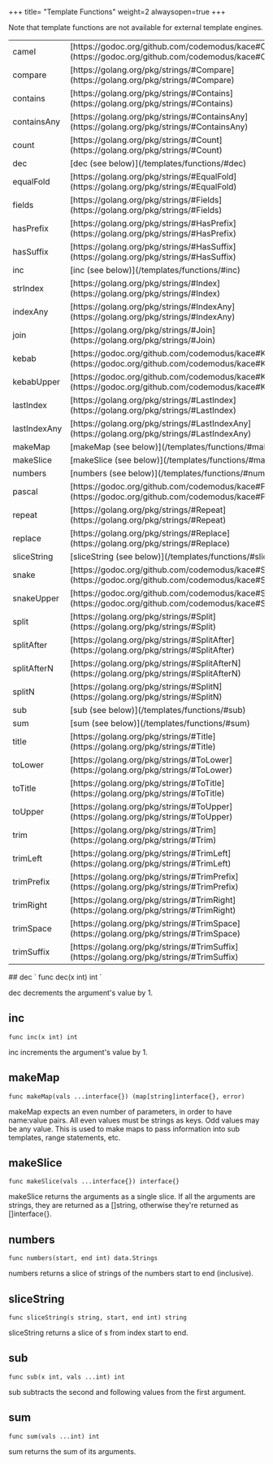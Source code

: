 +++
title= "Template Functions"
weight=2
alwaysopen=true
+++

Note that template functions are not available for external template engines.

<!-- {{{gocog
package main

import (
	"fmt"
	"os"
	"os/exec"
	"regexp"
	"strings"
)

var (
	stringsPkg = regexp.MustCompile(`"(.*?)".*?(strings\.(.*))$`)
	kacePkg    = regexp.MustCompile(`"(.*?)".*?(kace\.(.*))`)
	localFunc  = regexp.MustCompile(`"(.*?)".*?[a-zA-Z0-9_]+$`)
)

func main() {
	c := exec.Command("go", "doc", "-u", "gnorm.org/gnorm/environ.FuncMap")
	b, err := c.CombinedOutput()
	if err != nil {
		fmt.Println(err)
		os.Exit(1)
	}

	fmt.Println("<table>")

	var locals []string
	s := string(b)
	// strip off the first line about funcmap itself
	lines := strings.Split(s, "\n")[1:]
	for _, s := range lines {
		if len(s) == 0 {
			continue
		}
		if len(s) == 1 {
			break
		}
		// trim the trailing comma and indentation
		s := strings.TrimSpace(s[:len(s)-1])
		switch {
		case stringsPkg.MatchString(s):
			s = stringsPkg.ReplaceAllString(s, `<tr><td>$1</td><td>[https://golang.org/pkg/strings/#$3](https://golang.org/pkg/strings/#$3)</td></tr>`)

		case kacePkg.MatchString(s):
			s = kacePkg.ReplaceAllString(s, `<tr><td>$1</td><td>[https://godoc.org/github.com/codemodus/kace#$3](https://godoc.org/github.com/codemodus/kace#$3)</td></tr>`)
		case localFunc.MatchString(s):
			name := localFunc.ReplaceAllString(s, "$1")
			locals = append(locals, name)
			lowername := strings.ToLower(name)
			s = fmt.Sprintf("<tr><td>%s</td><td>[%s (see below)](/templates/functions/#%s)</td></tr>", name, name, lowername)
		}
		fmt.Println(s)
	}
	fmt.Println("</table>")

	for _, s := range locals {
		fmt.Println("##", s)
		c := exec.Command("go", "doc", "-u", "gnorm.org/gnorm/environ."+s)
		b, err := c.CombinedOutput()
		if err != nil {
			fmt.Println(err)
			os.Exit(1)
		}
		s := strings.TrimSpace(string(b))
		vals := strings.Split(s, "\n")
		fmt.Println("`", vals[0], "`")
		fmt.Println()
		for _, s := range vals[1:] {
			fmt.Println(strings.TrimSpace(s))
		}
	}
}
gocog}}} -->
<table>
<tr><td>camel</td><td>[https://godoc.org/github.com/codemodus/kace#Camel](https://godoc.org/github.com/codemodus/kace#Camel)</td></tr>
<tr><td>compare</td><td>[https://golang.org/pkg/strings/#Compare](https://golang.org/pkg/strings/#Compare)</td></tr>
<tr><td>contains</td><td>[https://golang.org/pkg/strings/#Contains](https://golang.org/pkg/strings/#Contains)</td></tr>
<tr><td>containsAny</td><td>[https://golang.org/pkg/strings/#ContainsAny](https://golang.org/pkg/strings/#ContainsAny)</td></tr>
<tr><td>count</td><td>[https://golang.org/pkg/strings/#Count](https://golang.org/pkg/strings/#Count)</td></tr>
<tr><td>dec</td><td>[dec (see below)](/templates/functions/#dec)</td></tr>
<tr><td>equalFold</td><td>[https://golang.org/pkg/strings/#EqualFold](https://golang.org/pkg/strings/#EqualFold)</td></tr>
<tr><td>fields</td><td>[https://golang.org/pkg/strings/#Fields](https://golang.org/pkg/strings/#Fields)</td></tr>
<tr><td>hasPrefix</td><td>[https://golang.org/pkg/strings/#HasPrefix](https://golang.org/pkg/strings/#HasPrefix)</td></tr>
<tr><td>hasSuffix</td><td>[https://golang.org/pkg/strings/#HasSuffix](https://golang.org/pkg/strings/#HasSuffix)</td></tr>
<tr><td>inc</td><td>[inc (see below)](/templates/functions/#inc)</td></tr>
<tr><td>strIndex</td><td>[https://golang.org/pkg/strings/#Index](https://golang.org/pkg/strings/#Index)</td></tr>
<tr><td>indexAny</td><td>[https://golang.org/pkg/strings/#IndexAny](https://golang.org/pkg/strings/#IndexAny)</td></tr>
<tr><td>join</td><td>[https://golang.org/pkg/strings/#Join](https://golang.org/pkg/strings/#Join)</td></tr>
<tr><td>kebab</td><td>[https://godoc.org/github.com/codemodus/kace#Kebab](https://godoc.org/github.com/codemodus/kace#Kebab)</td></tr>
<tr><td>kebabUpper</td><td>[https://godoc.org/github.com/codemodus/kace#KebabUpper](https://godoc.org/github.com/codemodus/kace#KebabUpper)</td></tr>
<tr><td>lastIndex</td><td>[https://golang.org/pkg/strings/#LastIndex](https://golang.org/pkg/strings/#LastIndex)</td></tr>
<tr><td>lastIndexAny</td><td>[https://golang.org/pkg/strings/#LastIndexAny](https://golang.org/pkg/strings/#LastIndexAny)</td></tr>
<tr><td>makeMap</td><td>[makeMap (see below)](/templates/functions/#makemap)</td></tr>
<tr><td>makeSlice</td><td>[makeSlice (see below)](/templates/functions/#makeslice)</td></tr>
<tr><td>numbers</td><td>[numbers (see below)](/templates/functions/#numbers)</td></tr>
<tr><td>pascal</td><td>[https://godoc.org/github.com/codemodus/kace#Pascal](https://godoc.org/github.com/codemodus/kace#Pascal)</td></tr>
<tr><td>repeat</td><td>[https://golang.org/pkg/strings/#Repeat](https://golang.org/pkg/strings/#Repeat)</td></tr>
<tr><td>replace</td><td>[https://golang.org/pkg/strings/#Replace](https://golang.org/pkg/strings/#Replace)</td></tr>
<tr><td>sliceString</td><td>[sliceString (see below)](/templates/functions/#slicestring)</td></tr>
<tr><td>snake</td><td>[https://godoc.org/github.com/codemodus/kace#Snake](https://godoc.org/github.com/codemodus/kace#Snake)</td></tr>
<tr><td>snakeUpper</td><td>[https://godoc.org/github.com/codemodus/kace#SnakeUpper](https://godoc.org/github.com/codemodus/kace#SnakeUpper)</td></tr>
<tr><td>split</td><td>[https://golang.org/pkg/strings/#Split](https://golang.org/pkg/strings/#Split)</td></tr>
<tr><td>splitAfter</td><td>[https://golang.org/pkg/strings/#SplitAfter](https://golang.org/pkg/strings/#SplitAfter)</td></tr>
<tr><td>splitAfterN</td><td>[https://golang.org/pkg/strings/#SplitAfterN](https://golang.org/pkg/strings/#SplitAfterN)</td></tr>
<tr><td>splitN</td><td>[https://golang.org/pkg/strings/#SplitN](https://golang.org/pkg/strings/#SplitN)</td></tr>
<tr><td>sub</td><td>[sub (see below)](/templates/functions/#sub)</td></tr>
<tr><td>sum</td><td>[sum (see below)](/templates/functions/#sum)</td></tr>
<tr><td>title</td><td>[https://golang.org/pkg/strings/#Title](https://golang.org/pkg/strings/#Title)</td></tr>
<tr><td>toLower</td><td>[https://golang.org/pkg/strings/#ToLower](https://golang.org/pkg/strings/#ToLower)</td></tr>
<tr><td>toTitle</td><td>[https://golang.org/pkg/strings/#ToTitle](https://golang.org/pkg/strings/#ToTitle)</td></tr>
<tr><td>toUpper</td><td>[https://golang.org/pkg/strings/#ToUpper](https://golang.org/pkg/strings/#ToUpper)</td></tr>
<tr><td>trim</td><td>[https://golang.org/pkg/strings/#Trim](https://golang.org/pkg/strings/#Trim)</td></tr>
<tr><td>trimLeft</td><td>[https://golang.org/pkg/strings/#TrimLeft](https://golang.org/pkg/strings/#TrimLeft)</td></tr>
<tr><td>trimPrefix</td><td>[https://golang.org/pkg/strings/#TrimPrefix](https://golang.org/pkg/strings/#TrimPrefix)</td></tr>
<tr><td>trimRight</td><td>[https://golang.org/pkg/strings/#TrimRight](https://golang.org/pkg/strings/#TrimRight)</td></tr>
<tr><td>trimSpace</td><td>[https://golang.org/pkg/strings/#TrimSpace](https://golang.org/pkg/strings/#TrimSpace)</td></tr>
<tr><td>trimSuffix</td><td>[https://golang.org/pkg/strings/#TrimSuffix](https://golang.org/pkg/strings/#TrimSuffix)</td></tr>
</table>
## dec
` func dec(x int) int `

dec decrements the argument's value by 1.
## inc
` func inc(x int) int `

inc increments the argument's value by 1.
## makeMap
` func makeMap(vals ...interface{}) (map[string]interface{}, error) `

makeMap expects an even number of parameters, in order to have name:value
pairs. All even values must be strings as keys. Odd values may be any value.
This is used to make maps to pass information into sub templates, range
statements, etc.
## makeSlice
` func makeSlice(vals ...interface{}) interface{} `

makeSlice returns the arguments as a single slice. If all the arguments are
strings, they are returned as a []string, otherwise they're returned as
[]interface{}.
## numbers
` func numbers(start, end int) data.Strings `

numbers returns a slice of strings of the numbers start to end (inclusive).
## sliceString
` func sliceString(s string, start, end int) string `

sliceString returns a slice of s from index start to end.
## sub
` func sub(x int, vals ...int) int `

sub subtracts the second and following values from the first argument.
## sum
` func sum(vals ...int) int `

sum returns the sum of its arguments.
<!-- {{{end}}} -->
